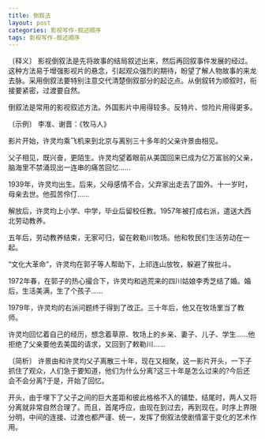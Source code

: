 ```yaml
---
title: 倒叙法
layout: post
categories: 影视写作-叙述顺序
tags: 影视写作-叙述顺序
---
```


〔释义〕 影视倒叙法是先将故事的结局叙述出来，然后再回叙事件发展的经过。这种方法易于增强影视片的悬念，引起观众强烈的期待，盼望了解人物故事的来龙去脉。采用倒叙法要特别注意交代清楚倒叙部分的起讫点。从倒叙转为顺叙时，衔接要紧密，过渡要自然。

倒叙法是常用的影视叙述方法。外国影片中用得较多。反特片、惊险片用得更多。

〔示例〕 李准、谢晋：《牧马人》

影片开始，许灵均乘飞机来到北京与离别三十多年的父亲许景由相见。

父子相见，既兴奋，更陌生。许灵均望着眼前从美国回来已成为亿万富翁的父亲，脑海里不禁涌现出一连串的痛苦回忆……

1939年，许灵均出生。后来，父母感情不合，父弃家出走去了国外。十一岁时，母亲去世。他孤苦伶仃……

解放后，许灵均上小学、中学，毕业后留校任教。1957年被打成右派，遣送大西北劳动教养。

五年后，劳动教养结束，无家可归，留在敕勒川牧场。他和牧民们生活劳动在一起。

“文化大革命”，许灵均在郭子等人帮助下，上祁连山放牧，躲避了挨批斗。

1972年春，在郭子的热心撮合下，许灵均和逃荒来的四川姑娘李秀芝结了婚。婚后，生活美满，生了个孩子……

1979年，许灵均的右派问题终于得到了改正。三十年后，他又在牧场里当了教师。

许灵均回忆着自己的经历，想念着草原、牧场上的乡亲、妻子、儿子、学生……他拒绝了父亲要他去美国的请求，又回到了敕勒川……

〔简析〕 许景由和许灵均父子离散三十年，现在又相聚，这一影片开头，一下子抓住了观众，人们急于要知道，他们为什么分离?这三十年是怎么过来的?今后还会不会分离?于是，开始了回忆。

开头，由于埋下了父子之间的巨大差距和彼此格格不入的铺垫，结尾时，两人又将分离就非常自然合理了。而且，首尾呼应，由现在到过去，再到现在。时序上界限分明，中间的连接、过渡也都严谨、统一，发挥了倒叙法使剧情富于变化的艺术作用。 